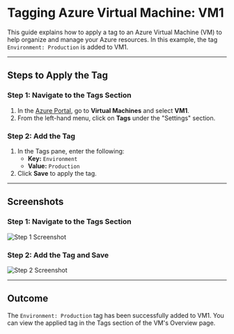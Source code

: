 # **Tagging Azure Virtual Machine: VM1**

This guide explains how to apply a tag to an Azure Virtual Machine (VM) to help organize and manage your Azure resources. In this example, the tag `Environment: Production` is added to VM1.

---

## **Steps to Apply the Tag**

### **Step 1: Navigate to the Tags Section**
1. In the [Azure Portal](https://portal.azure.com), go to **Virtual Machines** and select **VM1**.
2. From the left-hand menu, click on **Tags** under the "Settings" section.

### **Step 2: Add the Tag**
1. In the Tags pane, enter the following:
   - **Key:** `Environment`
   - **Value:** `Production`
2. Click **Save** to apply the tag.

---

## **Screenshots**
### Step 1: Navigate to the Tags Section
![Step 1 Screenshot](path-to-your-screenshot1.png)

### Step 2: Add the Tag and Save
![Step 2 Screenshot](path-to-your-screenshot2.png)

---

## **Outcome**
The `Environment: Production` tag has been successfully added to VM1. 
You can view the applied tag in the Tags section of the VM's Overview page.

